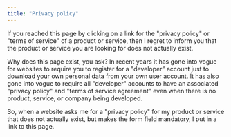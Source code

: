 ```yaml
---
title: "Privacy policy"
---
```


If you reached this page by clicking on a link for the "privacy
policy" or "terms of service" of a product or service, then I regret
to inform you that the product or service you are looking for does not
actually exist.

Why does this page exist, you ask? In recent years it has gone into
vogue for websites to require you to register for a "developer"
account just to download your own personal data from your own user
account. It has also gone into vogue to require all "developer"
accounts to have an associated "privacy policy" and "terms of service
agreement" even when there is no product, service, or company being
developed.

So, when a website asks me for a "privacy policy" for my product or
service that does not actually exist, but makes the form field
mandatory, I put in a link to this page.
